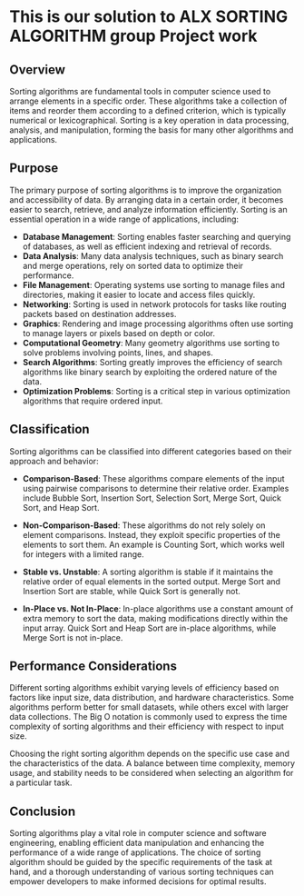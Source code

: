 # This is our solution to ALX SORTING ALGORITHM group Project work

## Overview

Sorting algorithms are fundamental tools in computer science used to arrange elements in a specific order. These algorithms take a collection of items and reorder them according to a defined criterion, which is typically numerical or lexicographical. Sorting is a key operation in data processing, analysis, and manipulation, forming the basis for many other algorithms and applications.

## Purpose

The primary purpose of sorting algorithms is to improve the organization and accessibility of data. By arranging data in a certain order, it becomes easier to search, retrieve, and analyze information efficiently. Sorting is an essential operation in a wide range of applications, including:

- **Database Management**: Sorting enables faster searching and querying of databases, as well as efficient indexing and retrieval of records.
- **Data Analysis**: Many data analysis techniques, such as binary search and merge operations, rely on sorted data to optimize their performance.
- **File Management**: Operating systems use sorting to manage files and directories, making it easier to locate and access files quickly.
- **Networking**: Sorting is used in network protocols for tasks like routing packets based on destination addresses.
- **Graphics**: Rendering and image processing algorithms often use sorting to manage layers or pixels based on depth or color.
- **Computational Geometry**: Many geometry algorithms use sorting to solve problems involving points, lines, and shapes.
- **Search Algorithms**: Sorting greatly improves the efficiency of search algorithms like binary search by exploiting the ordered nature of the data.
- **Optimization Problems**: Sorting is a critical step in various optimization algorithms that require ordered input.

## Classification

Sorting algorithms can be classified into different categories based on their approach and behavior:

- **Comparison-Based**: These algorithms compare elements of the input using pairwise comparisons to determine their relative order. Examples include Bubble Sort, Insertion Sort, Selection Sort, Merge Sort, Quick Sort, and Heap Sort.

- **Non-Comparison-Based**: These algorithms do not rely solely on element comparisons. Instead, they exploit specific properties of the elements to sort them. An example is Counting Sort, which works well for integers with a limited range.

- **Stable vs. Unstable**: A sorting algorithm is stable if it maintains the relative order of equal elements in the sorted output. Merge Sort and Insertion Sort are stable, while Quick Sort is generally not.

- **In-Place vs. Not In-Place**: In-place algorithms use a constant amount of extra memory to sort the data, making modifications directly within the input array. Quick Sort and Heap Sort are in-place algorithms, while Merge Sort is not in-place.

## Performance Considerations

Different sorting algorithms exhibit varying levels of efficiency based on factors like input size, data distribution, and hardware characteristics. Some algorithms perform better for small datasets, while others excel with larger data collections. The Big O notation is commonly used to express the time complexity of sorting algorithms and their efficiency with respect to input size.

Choosing the right sorting algorithm depends on the specific use case and the characteristics of the data. A balance between time complexity, memory usage, and stability needs to be considered when selecting an algorithm for a particular task.

## Conclusion

Sorting algorithms play a vital role in computer science and software engineering, enabling efficient data manipulation and enhancing the performance of a wide range of applications. The choice of sorting algorithm should be guided by the specific requirements of the task at hand, and a thorough understanding of various sorting techniques can empower developers to make informed decisions for optimal results.

